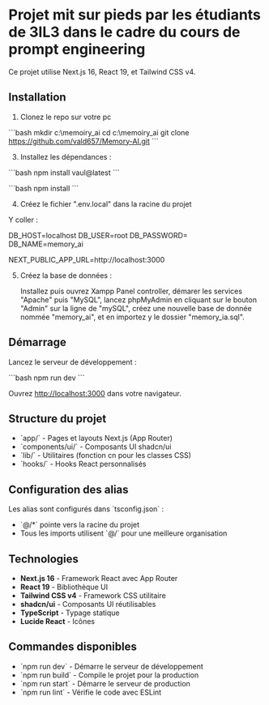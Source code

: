 # Projet mit sur pieds par les étudiants de 3IL3 dans le cadre du cours de prompt engineering

Ce projet  utilise Next.js 16, React 19, et Tailwind CSS v4.

## Installation

1. Clonez le repo sur votre pc

\`\`\`bash
mkdir c:\memoiry_ai
cd c:\memoiry_ai 
git clone https://github.com/vald657/Memory-AI.git
\`\`\`
   
3. Installez les dépendances :

\`\`\`bash
npm install vaul@latest
\`\`\`

\`\`\`bash
npm install
\`\`\`

4. Créez le fichier ".env.local" dans la racine du projet

Y coller :

DB_HOST=localhost
DB_USER=root
DB_PASSWORD=
DB_NAME=memory_ai

NEXT_PUBLIC_APP_URL=http://localhost:3000


5. Créez la base de données :

   Installez puis ouvrez Xampp Panel controller, démarer les services "Apache" puis "MySQL", lancez phpMyAdmin en cliquant sur le bouton "Admin" sur la ligne de "mySQL", créez une nouvelle base de donnée nommée "memory_ai", et en importez y le dossier "memory_ia.sql".

## Démarrage

Lancez le serveur de développement :

\`\`\`bash
npm run dev
\`\`\`

Ouvrez [http://localhost:3000](http://localhost:3000) dans votre navigateur.

## Structure du projet

- \`app/\` - Pages et layouts Next.js (App Router)
- \`components/ui/\` - Composants UI shadcn/ui
- \`lib/\` - Utilitaires (fonction cn pour les classes CSS)
- \`hooks/\` - Hooks React personnalisés

## Configuration des alias

Les alias sont configurés dans \`tsconfig.json\` :

- \`@/*\` pointe vers la racine du projet
- Tous les imports utilisent \`@/\` pour une meilleure organisation

## Technologies

- **Next.js 16** - Framework React avec App Router
- **React 19** - Bibliothèque UI
- **Tailwind CSS v4** - Framework CSS utilitaire
- **shadcn/ui** - Composants UI réutilisables
- **TypeScript** - Typage statique
- **Lucide React** - Icônes

## Commandes disponibles

- \`npm run dev\` - Démarre le serveur de développement
- \`npm run build\` - Compile le projet pour la production
- \`npm run start\` - Démarre le serveur de production
- \`npm run lint\` - Vérifie le code avec ESLint
